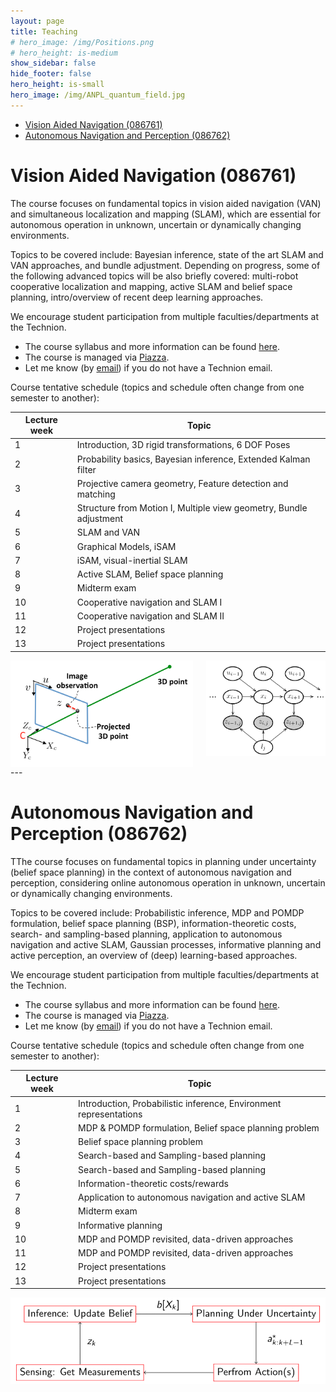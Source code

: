 ```yaml
---
layout: page
title: Teaching
# hero_image: /img/Positions.png
# hero_height: is-medium
show_sidebar: false
hide_footer: false
hero_height: is-small
hero_image: /img/ANPL_quantum_field.jpg 
---
```


* [Vision Aided Navigation (086761)](#VAN)
* [Autonomous Navigation and Perception (086762)](#ANP)


# Vision Aided Navigation (086761)
<div id="VAN"></div>
The course focuses on fundamental topics in vision aided navigation (VAN) and simultaneous localization and mapping (SLAM), which are essential for autonomous operation in unknown, uncertain or dynamically changing environments.

Topics to be covered include: Bayesian inference, state of the art SLAM and VAN approaches, and bundle adjustment. Depending on progress, some of the following advanced topics will be also briefly covered: multi-robot cooperative localization and mapping, active SLAM and belief space planning, intro/overview of recent deep learning approaches.

We encourage student participation from multiple faculties/departments at the Technion.

- The course syllabus and more information can be found [here](https://www.graduate.technion.ac.il/Subjects.Eng/?Sub=86761).
- The course is managed via [Piazza](https://piazza.com/technion.ac.il/fall2020/086761).
- Let me know (by [email](mailto:vadim.indelman@technion.ac.il)) if you do not have a Technion email.

Course tentative schedule (topics and schedule often change from one semester to another):

| Lecture week|Topic|
|---|---|
| 1 |Introduction, 3D rigid transformations, 6 DOF Poses|
| 2 |Probability basics, Bayesian inference, Extended Kalman filter|
| 3 |Projective camera geometry, Feature detection and matching|
| 4 |Structure from Motion I, Multiple view geometry, Bundle adjustment|
| 5 |SLAM and VAN|
| 6 |Graphical Models, iSAM|
| 7 |iSAM, visual-inertial SLAM|
| 8 |Active SLAM, Belief space planning|
| 9 |Midterm exam|
| 10 |Cooperative navigation and SLAM I|
| 11 |Cooperative navigation and SLAM II|
| 12 |Project presentations|
| 13 |Project presentations|

<div class="columns is-multiline">
<div class="column is-one-quarter-desktop is-6-tablet">

<div style="display: flex; width: auto; height:auto; object-fit: fill;">
    <img src="/img/Teaching/CamProj.png" alt="CamProj">
</div>

</div>

<div class="column is-one-quarter-desktop is-6-tablet">

<div style="display: flex; width: auto; height:auto; object-fit: fill;">
    <img src="/img/Teaching/GraphicalModel.png" alt="GraphicalModel">
</div>

</div>
</div>
---

# Autonomous Navigation and Perception (086762)
<div id="ANP"></div>
TThe course focuses on fundamental topics in planning under uncertainty (belief space planning) in the context of autonomous navigation and perception, considering online autonomous operation in unknown, uncertain or dynamically changing environments.

Topics to be covered include: Probabilistic inference, MDP and POMDP formulation, belief space planning (BSP), information-theoretic costs, search- and sampling-based planning, application to autonomous navigation and active SLAM, Gaussian processes, informative planning and active perception, an overview of (deep) learning-based approaches.

We encourage student participation from multiple faculties/departments at the Technion.

- The course syllabus and more information can be found [here](https://www.graduate.technion.ac.il/Subjects.Eng/?Sub=86762).
- The course is managed via [Piazza](https://piazza.com/technion.ac.il/spring2021/086762/home).
- Let me know (by [email](mailto:vadim.indelman@technion.ac.il)) if you do not have a Technion email.

Course tentative schedule (topics and schedule often change from one semester to another):

| Lecture week|Topic|
|---|---|
| 1 |Introduction, Probabilistic inference, Environment representations|
| 2 |MDP & POMDP formulation, Belief space planning problem|
| 3 |Belief space planning problem|
| 4 |Search-based and Sampling-based planning|
| 5 |Search-based and Sampling-based planning|
| 6 |Information-theoretic costs/rewards|
| 7 |Application to autonomous navigation and active SLAM|
| 8 |Midterm exam|
| 9 |Informative planning|
| 10 |MDP and POMDP revisited, data-driven approaches|
| 11 |MDP and POMDP revisited, data-driven approaches|
| 12 |Project presentations|
| 13 |Project presentations|

<div style="display: flex; justify-content: center;">
    <img src="/img/Teaching/Picture1.png" alt="Picture1">
</div>

